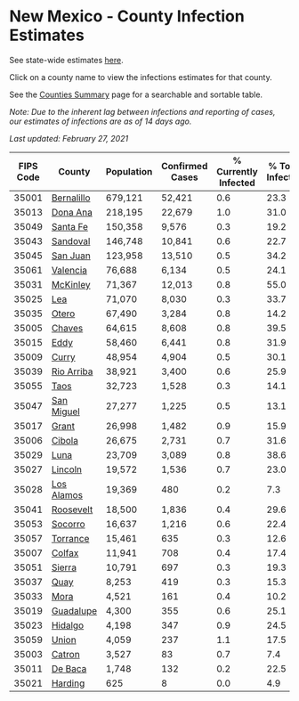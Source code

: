 # New Mexico - County Infection Estimates

See state-wide estimates [here](/infections/us-nm).

Click on a county name to view the infections estimates for that county.

See the [Counties Summary](/infections/summary-counties) page for a searchable and sortable table.

*Note: Due to the inherent lag between infections and reporting of cases, our estimates of infections are as of 14 days ago.*

*Last updated: February 27, 2021*

|   FIPS Code |                   County |   Population |   Confirmed Cases |   % Currently Infected |   % Total Infected |
|-------------|--------------------------|--------------|-------------------|------------------------|--------------------|
|       35001 | [Bernalillo](bernalillo) |      679,121 |            52,421 |                    0.6 |               23.3 |
|       35013 |     [Dona Ana](dona-ana) |      218,195 |            22,679 |                    1.0 |               31.0 |
|       35049 |     [Santa Fe](santa-fe) |      150,358 |             9,576 |                    0.3 |               19.2 |
|       35043 |     [Sandoval](sandoval) |      146,748 |            10,841 |                    0.6 |               22.7 |
|       35045 |     [San Juan](san-juan) |      123,958 |            13,510 |                    0.5 |               34.2 |
|       35061 |     [Valencia](valencia) |       76,688 |             6,134 |                    0.5 |               24.1 |
|       35031 |     [McKinley](mckinley) |       71,367 |            12,013 |                    0.8 |               55.0 |
|       35025 |               [Lea](lea) |       71,070 |             8,030 |                    0.3 |               33.7 |
|       35035 |           [Otero](otero) |       67,490 |             3,284 |                    0.8 |               14.2 |
|       35005 |         [Chaves](chaves) |       64,615 |             8,608 |                    0.8 |               39.5 |
|       35015 |             [Eddy](eddy) |       58,460 |             6,441 |                    0.8 |               31.9 |
|       35009 |           [Curry](curry) |       48,954 |             4,904 |                    0.5 |               30.1 |
|       35039 | [Rio Arriba](rio-arriba) |       38,921 |             3,400 |                    0.6 |               25.9 |
|       35055 |             [Taos](taos) |       32,723 |             1,528 |                    0.3 |               14.1 |
|       35047 | [San Miguel](san-miguel) |       27,277 |             1,225 |                    0.5 |               13.1 |
|       35017 |           [Grant](grant) |       26,998 |             1,482 |                    0.9 |               15.9 |
|       35006 |         [Cibola](cibola) |       26,675 |             2,731 |                    0.7 |               31.6 |
|       35029 |             [Luna](luna) |       23,709 |             3,089 |                    0.8 |               38.6 |
|       35027 |       [Lincoln](lincoln) |       19,572 |             1,536 |                    0.7 |               23.0 |
|       35028 | [Los Alamos](los-alamos) |       19,369 |               480 |                    0.2 |                7.3 |
|       35041 |   [Roosevelt](roosevelt) |       18,500 |             1,836 |                    0.4 |               29.6 |
|       35053 |       [Socorro](socorro) |       16,637 |             1,216 |                    0.6 |               22.4 |
|       35057 |     [Torrance](torrance) |       15,461 |               635 |                    0.3 |               12.6 |
|       35007 |         [Colfax](colfax) |       11,941 |               708 |                    0.4 |               17.4 |
|       35051 |         [Sierra](sierra) |       10,791 |               697 |                    0.3 |               19.3 |
|       35037 |             [Quay](quay) |        8,253 |               419 |                    0.3 |               15.3 |
|       35033 |             [Mora](mora) |        4,521 |               161 |                    0.4 |               10.2 |
|       35019 |   [Guadalupe](guadalupe) |        4,300 |               355 |                    0.6 |               25.1 |
|       35023 |       [Hidalgo](hidalgo) |        4,198 |               347 |                    0.9 |               24.5 |
|       35059 |           [Union](union) |        4,059 |               237 |                    1.1 |               17.5 |
|       35003 |         [Catron](catron) |        3,527 |                83 |                    0.7 |                7.4 |
|       35011 |       [De Baca](de-baca) |        1,748 |               132 |                    0.2 |               22.5 |
|       35021 |       [Harding](harding) |          625 |                 8 |                    0.0 |                4.9 |